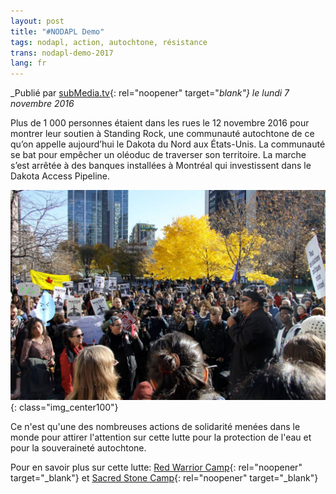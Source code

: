 ```yaml
---
layout: post
title: "#NODAPL Demo"
tags: nodapl, action, autochtone, résistance
trans: nodapl-demo-2017
lang: fr
---
```

_Publié par [subMedia.tv](https://sub.media/){: rel="noopener" target="_blank"} le lundi 7 novembre 2016_

Plus de 1 000 personnes étaient dans les rues le 12 novembre 2016 pour montrer leur soutien à Standing Rock, une communauté autochtone de ce qu’on appelle aujourd’hui le Dakota du Nord aux États-Unis. La communauté se bat pour empêcher un oléoduc de traverser son territoire. 
La marche s’est arrêtée à des banques installées à Montréal qui investissent dans le Dakota Access Pipeline.

![NODAPL demo](/assets/images/NODAPL-demo-1030x686.jpg){: class="img_center100"}

Ce n'est qu'une des nombreuses actions de solidarité menées dans le monde pour attirer l'attention sur cette lutte pour la protection de l'eau et pour la souveraineté autochtone.

Pour en savoir plus sur cette lutte:  [Red Warrior Camp](http://facebook.com/RedWarriorCamp){: rel="noopener" target="_blank"} et [Sacred Stone Camp](http://facebook.com/RedWarriorCamp){: rel="noopener" target="_blank"}

